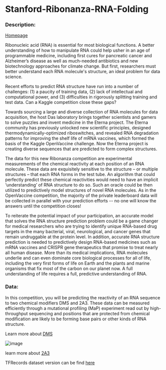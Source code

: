 # Stanford-Ribonanza-RNA-Folding

### Description:

[Homepage](https://www.kaggle.com/competitions/stanford-ribonanza-rna-folding)

Ribonucleic acid (RNA) is essential for most biological functions. A better understanding of how to manipulate RNA could help usher in an age of programmable medicine, including first cures for pancreatic cancer and Alzheimer’s disease as well as much-needed antibiotics and new biotechnology approaches for climate change. But first, researchers must better understand each RNA molecule's structure, an ideal problem for data science.

Recent efforts to predict RNA structure have run into a number of challenges: (1) a paucity of training data, (2) lack of intellectual and computational power, and (3) difficulties in rigorously splitting training and test data. Can a Kaggle competition close these gaps?

Towards sourcing a large and diverse collection of RNA molecules for data acquisition, the host Das laboratory brings together scientists and gamers to solve puzzles and invent medicine in the Eterna project. The Eterna community has previously unlocked new scientific principles, designed thermodynamically-optimized riboswitches, and revealed RNA degradation patterns for improving the shelf life of mRNA vaccines, which formed the basis of the Kaggle OpenVaccine challenge. Now the Eterna project is creating diverse sequences that are predicted to form complex structures.

The data for this new Ribonanza competition are experimental measurements of the chemical reactivity at each position of an RNA molecule. These data are exquisitely sensitive to the structure – or multiple structures – that each RNA forms in the test tube. An algorithm that could perfectly predict these chemical reactivities would need to have an implicit ‘understanding’ of RNA structure to do so. Such an oracle could be then utilized to predictively model structures of novel RNA molecules. As in the OpenVaccine competition, the majority of the private leaderboard data will be collected in parallel with your prediction efforts -- no one will know the answers until the competition closes!

To reiterate the potential impact of your participation, an accurate model that solves the RNA structure prediction problem could be a game changer for medical researchers who are trying to identify unique RNA-based drug targets in the many bacterial, viral, neurological, and cancer genes that remain undruggable at the protein level. In addition, accurate RNA structure prediction is needed to predictively design RNA-based medicines such as mRNA vaccines and CRISPR gene therapeutics that promise to treat nearly all human disease. More than its medical implications, RNA molecules underlie and can even dominate core biological processes for all of life, including the very first forms of life on Earth and the plants and marine organisms that fix most of the carbon on our planet now. A full understanding of life requires a full, predictive understanding of RNA.

### Data:

In this competition, you will be predicting the reactivity of an RNA sequence to two chemical modifiers DMS and 2A3. These data can be measured efficiently through a mutational profiling (MaP) experiment read out by high-throughput sequencing and positions that are protected from chemical modification are likely to be forming base pairs or other kinds of RNA structure.

Learn more about [DMS](https://academic.oup.com/nar/article/51/16/8744/7201944)

![image](https://github.com/JeanJulesBigeard/Stanford-Ribonanza-RNA-Folding/assets/48935007/ab29e1a5-e35b-4e8e-b5df-423b531817f5)

learn more about [2A3](https://academic.oup.com/nar/article/49/6/e34/6062772)

TFRecords dataset version can be find [here](https://www.kaggle.com/datasets/shlomoron/srrf-tfrecords-ds)
